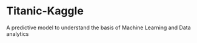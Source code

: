 Titanic-Kaggle
==============

A predictive model to understand the basis of Machine Learning and Data analytics
